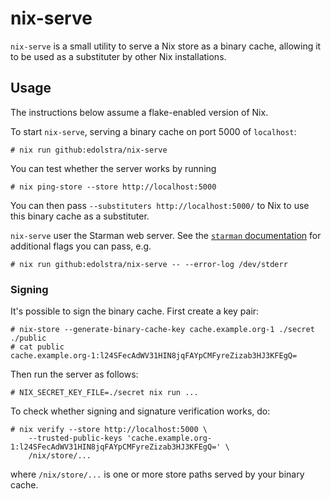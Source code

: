 # nix-serve

`nix-serve` is a small utility to serve a Nix store as a binary cache,
allowing it to be used as a substituter by other Nix installations.

## Usage

The instructions below assume a flake-enabled version of Nix.

To start `nix-serve`, serving a binary cache on port 5000 of `localhost`:

```
# nix run github:edolstra/nix-serve
```

You can test whether the server works by running

```
# nix ping-store --store http://localhost:5000
```

You can then pass `--substituters http://localhost:5000/` to Nix to
use this binary cache as a substituter.

`nix-serve` user the Starman web server. See the [`starman`
documentation](https://metacpan.org/pod/distribution/Starman/script/starman)
for additional flags you can pass, e.g.

```
# nix run github:edolstra/nix-serve -- --error-log /dev/stderr
```

### Signing

It's possible to sign the binary cache. First create a key pair:

```
# nix-store --generate-binary-cache-key cache.example.org-1 ./secret ./public
# cat public
cache.example.org-1:l24SFecAdWV31HIN8jqFAYpCMFyreZizab3HJ3KFEgQ=
```

Then run the server as follows:

```
# NIX_SECRET_KEY_FILE=./secret nix run ...
```

To check whether signing and signature verification works, do:

```
# nix verify --store http://localhost:5000 \
    --trusted-public-keys 'cache.example.org-1:l24SFecAdWV31HIN8jqFAYpCMFyreZizab3HJ3KFEgQ=' \
    /nix/store/...
```

where `/nix/store/...` is one or more store paths served by your binary cache.
